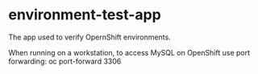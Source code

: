 # environment-test-app

The app used to verify OpernShift environments.


When running on a workstation, to access MySQL on OpenShift use port forwarding:
oc port-forward <pod-name> 3306

